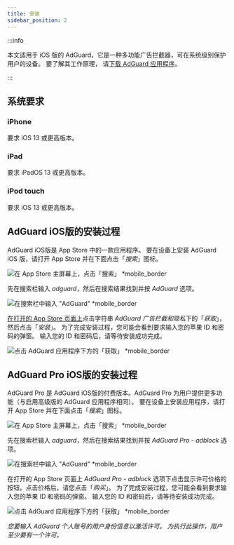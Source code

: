 ```yaml
---
title: 安装
sidebar_position: 2
---
```


:::info

本文适用于 iOS 版的 AdGuard，它是一种多功能广告拦截器，可在系统级别保护用户的设备。 要了解其工作原理， 请[下载 AdGuard 应用程序](https://agrd.io/download-kb-adblock)。

:::

## 系统要求

### iPhone

要求 iOS 13 或更高版本。

### iPad

要求 iPadOS 13 或更高版本。

### iPod touch

要求 iOS 13 或更高版本。

## AdGuard iOS版的安装过程

AdGuard iOS版是 App Store 中的一款应用程序。 要在设备上安装 AdGuard iOS 版，请打开 App Store 并在下面点击「*搜索*」图标。

![在 App Store 主屏幕上，点击「搜索」 *mobile_border](https://cdn.adtidy.org/public/Adguard/kb/installation/iOS/en/1.png)

先在搜索栏输入 *adguard*，然后在搜索结果找到并按 *AdGuard* 选项。

![在搜索栏中输入 "AdGuard" *mobile_border](https://cdn.adtidy.org/public/Adguard/kb/installation/iOS/en/2.png)

[在打开的 App Store 页面上](https://adguard.com/download.html?auto=1)点击字符串 *AdGuard 广告拦截和隐私*下的「*获取*」，然后点击「*安装*」。 为了完成安装过程，您可能会看到要求输入您的苹果 ID 和密码的弹窗。 输入您的 ID 和密码后，请等待安装成功完成。

![点击 AdGuard 应用程序下方的「获取」 *mobile_border](https://cdn.adtidy.org/public/Adguard/kb/installation/iOS/en/3.png)

## AdGuard Pro iOS版的安装过程

AdGuard Pro 是 AdGuard iOS版的付费版本。AdGuard Pro 为用户提供更多功能（与启用高级版的 AdGuard 应用程序相同）。 要在设备上安装应用程序，请打开 App Store 并在下面点击「*搜索*」图标。

![在 App Store 主屏幕上，点击「搜索」 *mobile_border](https://cdn.adtidy.org/public/Adguard/kb/installation/iOS/en/1.png)

先在搜索栏输入 *adguard*，然后在搜索结果找到并按 *AdGuard Pro - adblock* 选项。

![在搜索栏中输入 "AdGuard" *mobile_border](https://cdn.adtidy.org/public/Adguard/kb/installation/iOS/en/2.png)

在打开的 App Store 页面上 *AdGuard Pro - adblock* 选项下点击显示许可价格的按钮。点击价格后，请您点击「*购买*」。 为了完成安装过程，您可能会看到要求输入您的苹果 ID 和密码的弹窗。 输入您的 ID 和密码后，请等待安装成功完成。

![点击 AdGuard 应用程序下方的「获取」 *mobile_border](https://cdn.adtidy.org/public/Adguard/kb/installation/iOS/en/3.png)

*您要输入 AdGuard 个人账号的用户身份信息以激活许可。 为执行此操作，用户至少要有一个许可。*
